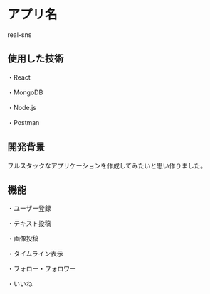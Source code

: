 # アプリ名

real-sns

## 使用した技術

・React

・MongoDB

・Node.js

・Postman

## 開発背景

フルスタックなアプリケーションを作成してみたいと思い作りました。

## 機能

・ユーザー登録

・テキスト投稿

・画像投稿

・タイムライン表示

・フォロー・フォロワー

・いいね
